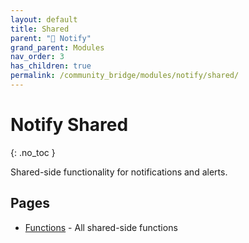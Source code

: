 ```yaml
---
layout: default
title: Shared
parent: "🔔 Notify"
grand_parent: Modules
nav_order: 3
has_children: true
permalink: /community_bridge/modules/notify/shared/
---
```


# Notify Shared
{: .no_toc }

Shared-side functionality for notifications and alerts.

## Pages

- [Functions](/community_bridge/modules/notify/shared/functions/) - All shared-side functions